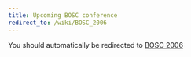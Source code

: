 ```yaml
---
title: Upcoming BOSC conference
redirect_to: /wiki/BOSC_2006
---
```


You should automatically be redirected to [BOSC 2006](/wiki/BOSC_2006)

